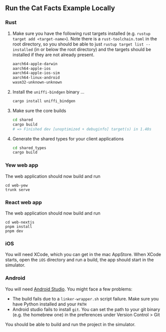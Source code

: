 ## Run the Cat Facts Example Locally

### Rust

1. Make sure you have the following rust targets installed (e.g. `rustup target add <target-name>`). Note there is a `rust-toolchain.toml` in the root directory, so you should be able to just `rustup target list --installed` (in or below the root directory) and the targets should be installed if they are not already present.

   ```txt
   aarch64-apple-darwin
   aarch64-apple-ios
   aarch64-apple-ios-sim
   aarch64-linux-android
   wasm32-unknown-unknown
   ```

1. Install the `uniffi-bindgen` binary ...

   ```sh
   cargo install uniffi_bindgen
   ```

1. Make sure the core builds

   ```sh
   cd shared
   cargo build
   # => Finished dev [unoptimized + debuginfo] target(s) in 1.40s
   ```

1. Generate the shared types for your client applications

   ```sh
   cd shared_types
   cargo build
   ```

### Yew web app

The web application should now build and run

```
cd web-yew
trunk serve
```

### React web app

The web application should now build and run

```
cd web-nextjs
pnpm install
pnpm dev
```

### iOS

You will need XCode, which you can get in the mac AppStore.
When XCode starts, open the `iOS` directory and run a build, the app should start in the simulator.

### Android

You will need [Android Studio](https://developer.android.com/studio/).
You might face a few problems:

- The build fails due to a `linker-wrapper.sh` script failure.
  Make sure you have Python installed and your `PATH`
- Android studio fails to install `git`.
  You can set the path to your git binary (e.g. the homebrew one) in the preferences under Version Control > Git

You should be able to build and run the project in the simulator.
